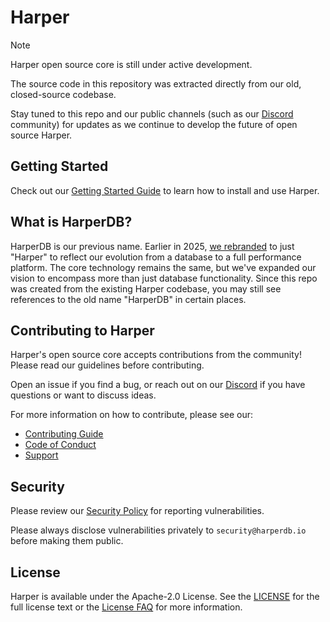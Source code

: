 # Harper

> [!NOTE]
> Harper open source core is still under active development.
>
> The source code in this repository was extracted directly from our old, closed-source codebase.
>
> Stay tuned to this repo and our public channels (such as our [Discord](https://discord.gg/VzZuaw3Xay) community) for updates as we continue to develop the future of open source Harper.

## Getting Started

Check out our [Getting Started Guide](https://docs.harperdb.io/docs/getting-started) to learn how to install and use Harper.

## What is HarperDB?

HarperDB is our previous name. Earlier in 2025, [we rebranded](https://www.harper.fast/announcements/harperdb-proclaims-new-era-for-web-performance-with-corporate-rebrand) to just "Harper" to reflect our evolution from a database to a full performance platform. The core technology remains the same, but we've expanded our vision to encompass more than just database functionality. Since this repo was created from the existing Harper codebase, you may still see references to the old name "HarperDB" in certain places.

## Contributing to Harper

Harper's open source core accepts contributions from the community! Please read our guidelines before contributing.

Open an issue if you find a bug, or reach out on our [Discord](https://discord.gg/VzZuaw3Xay) if you have questions or want to discuss ideas.

For more information on how to contribute, please see our:

- [Contributing Guide](./CONTRIBUTING.md)
- [Code of Conduct](./CODE_OF_CONDUCT.md)
- [Support](./SUPPORT.md)

## Security

Please review our [Security Policy](./SECURITY.md) for reporting vulnerabilities.

Please always disclose vulnerabilities privately to `security@harperdb.io` before making them public.

## License

Harper is available under the Apache-2.0 License. See the [LICENSE](LICENSE) for the full license text or the [License FAQ]() for more information.
